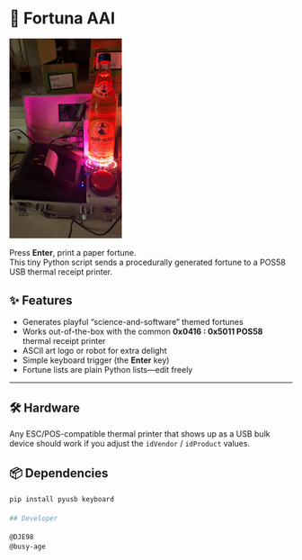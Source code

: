 # 🧾 Fortuna AAI

<img src="fortuna_aai.jpg" alt="Fortuna AAI" style="width:200px;"/>

Press **Enter**, print a paper fortune.  
This tiny Python script sends a procedurally generated fortune to a POS58 USB thermal receipt printer.

## ✨ Features

* Generates playful “science-and-software” themed fortunes  
* Works out-of-the-box with the common **0x0416 : 0x5011 POS58** thermal receipt printer  
* ASCII art logo or robot for extra delight  
* Simple keyboard trigger (the **Enter** key)  
* Fortune lists are plain Python lists—edit freely

---

## 🛠️ Hardware

Any ESC/POS-compatible thermal printer that shows up as a USB bulk device should work if you adjust the `idVendor` / `idProduct` values.

## 📦 Dependencies

```bash
pip install pyusb keyboard

## Developer

@DJE98
@busy-age
